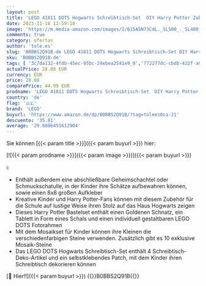 ```yaml
---
layout: post
title: 'LEGO 41811 DOTS Hogwarts Schreibtisch-Set  DIY Harry Potter Zubehör für die Schule  Bastelset-Deko und Aufnäher  Bastel-Mosiak-Spielzeug-Set für Kinder'
date: 2023-11-18 12:59:18
image: 'https://m.media-amazon.com/images/I/615A5N73CdL._SL500_._SL400_.jpg'
comments: true
category: ofertas
author: 'tole.es'
slug: 'B0BBS2Q91B-de LEGO 41811 DOTS Hogwarts Schreibtisch-Set DIY Harry Potter...'
sku: 'B0BBS2Q91B-de'
tags: [ '3c7da132-4fdb-45ec-95bc-24ebea2541e9_0','772277dc-cbdb-432f-a915-25a321e9ed8c_0','772277dc-cbdb-432f-a915-25a321e9ed8c_4401','Arborist Merchandising Root','Bauspielzeug & Konstruktionsspielzeug','Bauspielzeugsets','Custom Stores','LEGO','Selektion1','Self Service','Special Features Stores','Spiele, Spielzeug und Sammlerstücke für große Kinder','Spielzeug','lego','🇩🇪', ]
actualPrice: 28.88 EUR
currency: EUR
price: 28.88
comparePrice: 44.99 EUR
prodname: 'LEGO 41811 DOTS Hogwarts Schreibtisch-Set  DIY Harry Potter Zubehör für die Schule  Bastelset-Deko und Aufnäher  Bastel-Mosiak-Spielzeug-Set für Kinder'
country: 'de'
flag: '🇩🇪'
brand: 'LEGO'
buyurl: 'https://www.amazon.de/dp/B0BBS2Q91B/?tag=tolees0ca-21'
descuento: '35.81'
average: '29.8806451612904'
---
```


Sie können [{{< param title >}}]({{< param buyurl >}}) hier:

[![{{< param prodname >}}]({{< param image >}})]({{< param buyurl >}})

ℹ️:

- Enthält außerdem eine abschließbare Geheimschachtel oder Schmuckschatulle, in der Kinder ihre Schätze aufbewahren können, sowie einen 8x8 großen Aufkleber
- Kreative Kinder und Harry Potter-Fans können mit diesem Zubehör für die Schule auf lustige Weise ihren Stolz auf das Haus Hogwarts zeigen
- Dieses Harry Potter Bastelset enthält einen Goldenen Schnatz, ein Tablett in Form eines Schals und einen individuell gestaltbaren LEGO DOTS Fotorahmen
- Mit dem Mosaikset für Kinder können ihre Kleinen die verschiedenfarbigen Steine verwenden. Zusätzlich gibt es 10 exklusive Mosaik-Steine
- Das LEGO DOTS Hogwarts Schreibtisch-Set enthält 4 Schreibtisch-Deko-Artikel und ein selbstklebendes Patch, mit dem Kinder ihren Schreibtisch dekorieren können

[🛒 Hier!!]({{< param buyurl >}})
{{<world>}}B0BBS2Q91B{{</world>}}
